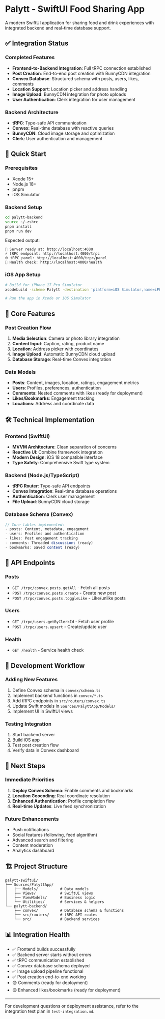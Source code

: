 # Palytt - SwiftUI Food Sharing App

A modern SwiftUI application for sharing food and drink experiences with integrated backend and real-time database support.

## ✅ Integration Status

### Completed Features
- **Frontend-to-Backend Integration**: Full tRPC connection established
- **Post Creation**: End-to-end post creation with BunnyCDN integration
- **Convex Database**: Structured schema with posts, users, likes, comments
- **Location Support**: Location picker and address handling
- **Image Upload**: BunnyCDN integration for photo uploads
- **User Authentication**: Clerk integration for user management

### Backend Architecture
- **tRPC**: Type-safe API communication
- **Convex**: Real-time database with reactive queries
- **BunnyCDN**: Cloud image storage and optimization
- **Clerk**: User authentication and management

## 🚀 Quick Start

### Prerequisites
- Xcode 15+
- Node.js 18+
- pnpm
- iOS Simulator

### Backend Setup
```bash
cd palytt-backend
source ~/.zshrc
pnpm install
pnpm run dev
```

Expected output:
```
🚀 Server ready at: http://localhost:4000
⚡ tRPC endpoint: http://localhost:4000/trpc
🌐 tRPC panel: http://localhost:4000/trpc/panel
💓 Health check: http://localhost:4000/health
```

### iOS App Setup
```bash
# Build for iPhone 17 Pro Simulator
xcodebuild -scheme Palytt -destination 'platform=iOS Simulator,name=iPhone 17 Pro' clean build

# Run the app in Xcode or iOS Simulator
```

## 📱 Core Features

### Post Creation Flow
1. **Media Selection**: Camera or photo library integration
2. **Content Input**: Caption, rating, product name
3. **Location**: Address picker with coordinates
4. **Image Upload**: Automatic BunnyCDN cloud upload
5. **Database Storage**: Real-time Convex integration

### Data Models
- **Posts**: Content, images, location, ratings, engagement metrics
- **Users**: Profiles, preferences, authentication
- **Comments**: Nested comments with likes (ready for deployment)
- **Likes/Bookmarks**: Engagement tracking
- **Locations**: Address and coordinate data

## 🛠 Technical Implementation

### Frontend (SwiftUI)
- **MVVM Architecture**: Clean separation of concerns
- **Reactive UI**: Combine framework integration
- **Modern Design**: iOS 18 compatible interface
- **Type Safety**: Comprehensive Swift type system

### Backend (Node.js/TypeScript)
- **tRPC Router**: Type-safe API endpoints
- **Convex Integration**: Real-time database operations
- **Authentication**: Clerk user management
- **File Upload**: BunnyCDN cloud storage

### Database Schema (Convex)
```typescript
// Core tables implemented:
- posts: Content, metadata, engagement
- users: Profiles and authentication
- likes: Post engagement tracking
- comments: Threaded discussions (ready)
- bookmarks: Saved content (ready)
```

## 🔄 API Endpoints

### Posts
- `GET /trpc/convex.posts.getAll` - Fetch all posts
- `POST /trpc/convex.posts.create` - Create new post
- `POST /trpc/convex.posts.toggleLike` - Like/unlike posts

### Users
- `GET /trpc/users.getByClerkId` - Fetch user profile
- `POST /trpc/users.upsert` - Create/update user

### Health
- `GET /health` - Service health check

## 📝 Development Workflow

### Adding New Features
1. Define Convex schema in `convex/schema.ts`
2. Implement backend functions in `convex/*.ts`
3. Add tRPC endpoints in `src/routers/convex.ts`
4. Update Swift models in `Sources/PalyttApp/Models/`
5. Implement UI in SwiftUI views

### Testing Integration
1. Start backend server
2. Build iOS app
3. Test post creation flow
4. Verify data in Convex dashboard

## 🎯 Next Steps

### Immediate Priorities
1. **Deploy Convex Schema**: Enable comments and bookmarks
2. **Location Geocoding**: Real coordinate resolution
3. **Enhanced Authentication**: Profile completion flow
4. **Real-time Updates**: Live feed synchronization

### Future Enhancements
- Push notifications
- Social features (following, feed algorithm)
- Advanced search and filtering
- Content moderation
- Analytics dashboard

## 🏗 Project Structure

```
palytt-swiftui/
├── Sources/PalyttApp/
│   ├── Models/          # Data models
│   ├── Views/           # SwiftUI views
│   ├── ViewModels/      # Business logic
│   └── Utilities/       # Services & helpers
└── palytt-backend/
    ├── convex/          # Database schema & functions
    ├── src/routers/     # tRPC API routes
    └── src/             # Backend services
```

## 📊 Integration Health

- ✅ Frontend builds successfully
- ✅ Backend server starts without errors
- ✅ tRPC communication established
- ✅ Convex database schema deployed
- ✅ Image upload pipeline functional
- ✅ Post creation end-to-end working
- 🟡 Comments (ready for deployment)
- 🟡 Enhanced likes/bookmarks (ready for deployment)

---

For development questions or deployment assistance, refer to the integration test plan in `test-integration.md`. 